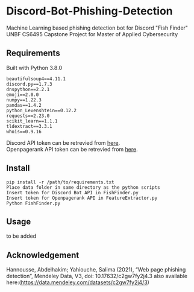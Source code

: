 # Discord-Bot-Phishing-Detection
Machine Learning based phishing detection bot for Discord "Fish Finder"  
UNBF CS6495 Capstone Project for Master of Applied Cybersecurity


## Requirements
Built with Python 3.8.0
```
beautifulsoup4==4.11.1
discord.py==1.7.3
dnspython==2.2.1
emoji==2.0.0
numpy==1.22.3
pandas==1.4.2
python_Levenshtein==0.12.2
requests==2.23.0
scikit_learn==1.1.1
tldextract==3.3.1
whois==0.9.16
```
Discord API token can be retrevied from [here](https://discord.com/developers/applications).  
Openpagerank API token can be retrevied from [here](https://www.domcop.com/openpagerank/auth/signup).
## Install
```
pip install -r /path/to/requirements.txt
Place data folder in same directory as the python scripts
Insert token for Discord Bot API in FishFinder.py
Insert token for Openpagerank API in FeatureExtractor.py
Python FishFinder.py
```
## Usage 
to be added






## Acknowledgement
Hannousse, Abdelhakim; Yahiouche, Salima (2021), “Web page phishing detection”, Mendeley Data, V3, doi: 10.17632/c2gw7fy2j4.3 also available here:(https://data.mendeley.com/datasets/c2gw7fy2j4/3)
